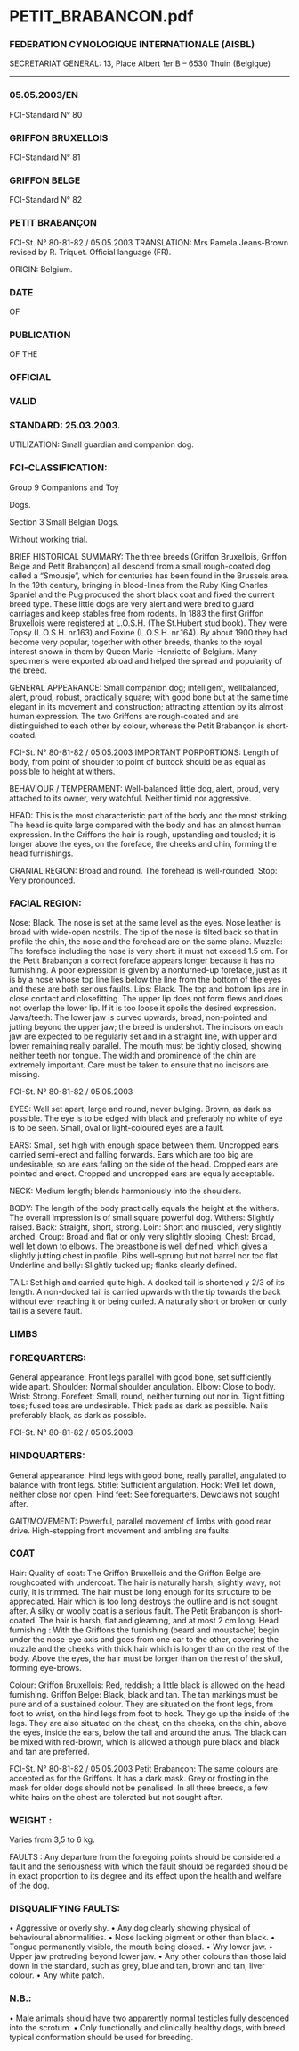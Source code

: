 # PETIT_BRABANCON.pdf


### FEDERATION CYNOLOGIQUE INTERNATIONALE (AISBL)


SECRETARIAT GENERAL: 13, Place Albert 1er  B – 6530 Thuin (Belgique)
______________________________________________________________________________

### 05.05.2003/EN



FCI-Standard N° 80

### GRIFFON BRUXELLOIS



FCI-Standard N° 81


### GRIFFON BELGE



FCI-Standard N° 82

### PETIT BRABANÇON




FCI-St. N° 80-81-82 / 05.05.2003
TRANSLATION: Mrs Pamela Jeans-Brown revised by R. Triquet.
Official language (FR).

ORIGIN: Belgium.

### DATE


OF


### PUBLICATION


OF
THE


### OFFICIAL



### VALID



### STANDARD: 25.03.2003.



UTILIZATION: Small guardian and companion dog.

### FCI-CLASSIFICATION:


Group 9
Companions and Toy



Dogs.

Section 3
Small Belgian Dogs.

Without working trial.

BRIEF HISTORICAL SUMMARY: The three breeds (Griffon
Bruxellois, Griffon Belge and Petit Brabançon) all descend from a small
rough-coated dog called a “Smousje”, which for centuries has been
found in the Brussels area.
In the 19th century, bringing in blood-lines from the Ruby King Charles
Spaniel and the Pug produced the short black coat and fixed the current
breed type.  These little dogs are very alert and were bred to guard
carriages and keep stables free from rodents.
In 1883 the first Griffon Bruxellois were registered at L.O.S.H. (The
St.Hubert stud book).  They were Topsy (L.O.S.H. nr.163) and Foxine
(L.O.S.H. nr.164).  By about 1900 they had become very popular,
together with other breeds, thanks to the royal interest shown in them by
Queen Marie-Henriette of Belgium.   Many specimens were exported
abroad and helped the spread and popularity of the breed.

GENERAL APPEARANCE: Small companion dog; intelligent, wellbalanced, alert, proud, robust, practically square; with good bone but at
the same time elegant in its movement and construction; attracting
attention by its almost human expression.
The two Griffons are rough-coated and are distinguished to each other by
colour, whereas the Petit Brabançon is short-coated.



FCI-St. N° 80-81-82 / 05.05.2003
IMPORTANT PORPORTIONS: Length of body, from point of
shoulder to point of buttock should be as equal as possible to height at
withers.

BEHAVIOUR / TEMPERAMENT: Well-balanced little dog, alert,
proud, very attached to its owner, very watchful.  Neither timid nor
aggressive.

HEAD: This is the most characteristic part of the body and the most
striking.  The head is quite large compared with the body and has an
almost human expression.  In the Griffons the hair is rough, upstanding
and tousled; it is longer above the eyes, on the foreface, the cheeks and
chin, forming the head furnishings.

CRANIAL REGION: Broad and round.  The forehead is well-rounded.
Stop:  Very pronounced.

### FACIAL REGION:


Nose: Black.  The nose is set at the same level as the eyes.  Nose leather
is broad with wide-open nostrils.  The tip of the nose is tilted back so
that in profile the chin, the nose and the forehead are on the same plane.
Muzzle: The foreface including the nose is very short: it must not exceed
1.5 cm.  For the Petit Brabançon a correct foreface appears longer
because it has no furnishing.  A poor expression is given by a nonturned-up foreface, just as it is by a nose whose top line lies below the
line from the bottom of the eyes and these are both serious faults.
Lips: Black.  The top and bottom lips are in close contact and closefitting.  The upper lip does not form flews and does not overlap the lower
lip.  If it is too loose it spoils the desired expression.
Jaws/teeth: The lower jaw is curved upwards, broad, non-pointed and
jutting beyond the upper jaw; the breed is undershot.  The incisors on
each jaw are expected to be regularly set and in a straight line, with
upper and lower remaining really parallel.
The mouth must be tightly closed, showing neither teeth nor tongue.
The width and prominence of the chin are extremely important. Care
must be taken to ensure that no incisors are missing.




FCI-St. N° 80-81-82 / 05.05.2003

EYES: Well set apart, large and round, never bulging.  Brown, as dark
as possible.  The eye is to be edged with black and preferably no white of
eye is to be seen.  Small, oval or light-coloured eyes are a fault.

EARS: Small, set high with enough space between them. Uncropped
ears carried semi-erect and falling forwards.  Ears which are too big are
undesirable, so are ears falling on the side of the head.  Cropped ears are
pointed and erect.  Cropped and uncropped ears are equally acceptable.

NECK: Medium length; blends harmoniously into the shoulders.

BODY: The length of the body practically equals the height at the
withers.  The overall impression is of small square powerful dog.
Withers: Slightly raised.
Back: Straight, short, strong.
Loin: Short and muscled, very slightly arched.
Croup: Broad and flat or only very slightly sloping.
Chest: Broad, well let down to elbows.  The breastbone is well defined,
which gives a slightly jutting chest in profile.  Ribs well-sprung but not
barrel nor too flat.
Underline and belly: Slightly tucked up; flanks clearly defined.

TAIL: Set high and carried quite high.  A docked tail is shortened y 2/3
of its length.  A non-docked tail is carried upwards with the tip towards
the back without ever reaching it or being curled.  A naturally short or
broken or curly tail is a severe fault.

### LIMBS



### FOREQUARTERS:


General appearance: Front legs parallel with good bone, set sufficiently
wide apart.
Shoulder: Normal shoulder angulation.
Elbow: Close to body.
Wrist: Strong.
Forefeet: Small, round, neither turning out nor in.  Tight fitting toes;
fused toes are undesirable. Thick pads as dark as possible.  Nails
preferably black, as dark as possible.


FCI-St. N° 80-81-82 / 05.05.2003

### HINDQUARTERS:


General appearance: Hind legs with good bone, really parallel, angulated
to balance with front legs.
Stifle: Sufficient angulation.
Hock: Well let down, neither close nor open.
Hind feet: See forequarters.  Dewclaws not sought after.

GAIT/MOVEMENT: Powerful, parallel movement of limbs with good
rear drive.  High-stepping front movement and ambling are faults.

### COAT


Hair:
Quality of coat: The Griffon Bruxellois and the Griffon Belge are roughcoated with undercoat.  The hair is naturally harsh, slightly wavy, not
curly, it is trimmed.  The hair must be long enough for its structure to be
appreciated.  Hair which is too long destroys the outline and is not
sought after.  A silky or woolly coat is a serious fault.  The Petit
Brabançon is short-coated.  The hair is harsh, flat and gleaming, and at
most 2 cm long.
Head furnishing : With the Griffons the furnishing (beard and
moustache) begin under the nose-eye axis and goes from one ear to the
other, covering the muzzle and the cheeks with thick hair which is longer
than on the rest of the body.  Above the eyes, the hair must be longer
than on the rest of the skull, forming eye-brows.

Colour:
Griffon Bruxellois: Red, reddish; a little black is allowed on the head
furnishing.
Griffon Belge: Black, black and tan.  The tan markings must be pure and
of a sustained colour.  They are situated on the front legs, from foot to
wrist, on the hind legs from foot to hock.  They go up the inside of the
legs.
They are also situated on the chest, on the cheeks, on the chin, above the
eyes, inside the ears, below the tail and around the anus.  The black can
be mixed with red-brown, which is allowed although pure black and
black and tan are preferred.


FCI-St. N° 80-81-82 / 05.05.2003
Petit Brabançon: The same colours are accepted as for the Griffons.  It
has a dark mask.  Grey or frosting in the mask for older dogs should not
be penalised.
In all three breeds, a few white hairs on the chest are tolerated but not
sought after.

### WEIGHT :


Varies from 3,5 to 6 kg.

FAULTS : Any departure from the foregoing points should be
considered a fault and the seriousness with which the fault should be
regarded should be in exact proportion to its degree and its effect upon
the health and welfare of the dog.

### DISQUALIFYING FAULTS:


• Aggressive or overly shy.
• Any dog clearly showing physical of behavioural abnormalities.
• Nose lacking pigment or other than black.
• Tongue permanently visible, the mouth being closed.
• Wry lower jaw.
• Upper jaw protruding beyond lower jaw.
• Any other colours than those laid down in the standard, such as grey,
blue and tan, brown and tan, liver colour.
• Any white patch.

### N.B.:


• Male animals should have two apparently normal testicles fully
descended into the scrotum.
• Only functionally and clinically healthy dogs, with breed typical
conformation should be used for breeding.






